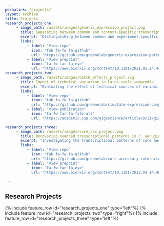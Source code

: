 ```yaml
---
permalink: /projects/
layout: archive
title: Projects
research_projects_one:
     - image_path: /assets/images/generic_expression_project.png
       title: Separating between common and context-specific transcriptional responses
       excerpt: "Distinguishing between common and experiment-specific transcriptional signals using a generative neural network."
       links:
          - label: "View repo"
            icon: "fab fa-fw fa-github"
            url: "https://github.com/greenelab/generic-expression-patterns"
          - label: "View preprint"
            icon: "fa-fw far fa-eye"
            url: "https://www.biorxiv.org/content/10.1101/2021.05.24.445440v3.full.pdf"
research_projects_two:
     - image_path: /assets/images/batch_effects_project.svg
       title: Impact of technical variation in large-scale compendia
       excerpt: "Evaluating the effect of technical sources of variability in large-scale gene expression compendia."
       links:
          - label: "View repo"
            icon: "fab fa-fw fa-github"
            url: "https://github.com/greenelab/simulate-expression-compendia"
          - label: "View publication"
            icon: "fa-fw far fa-file-alt"
            url: "https://academic.oup.com/gigascience/article/9/11/giaa117/5952607"

research_projects_three:
     - image_path: /assets/images/core_acc_project.png
       title: Uncovering nuanced transcriptional patterns in P. aeruginosa compendium
       excerpt: "Investigating the transcriptional patterns of core and accessory gene expression in PAO1 and PA14 strains in a compendium containing thousands of samples from hundreds of distinct experiments."
       links:
          - label: "View repo"
            icon: "fab fa-fw fa-github"
            url: "https://github.com/greenelab/core-accessory-interactome"
          - label: "View preprint"
            icon: "fa-fw far fa-eye"
            url: "https://www.biorxiv.org/content/10.1101/2022.04.14.488429v1.full.pdf"

---
```


## Research Projects

{% include feature_row id="research_projects_one" type="left"%}
{% include feature_row id="research_projects_two" type="right"%}
{% include feature_row id="research_projects_three" type="left"%}
